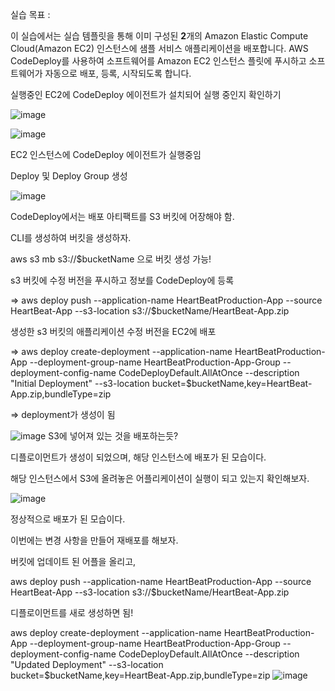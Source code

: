 실습 목표 :

이 실습에서는 실습 템플릿을 통해 이미 구성된 **2**개의 Amazon Elastic Compute Cloud(Amazon EC2) 인스턴스에 샘플 서비스 애플리케이션을 배포합니다. AWS CodeDeploy를 사용하여 소프트웨어를 Amazon EC2 인스턴스 플릿에 푸시하고 소프트웨어가 자동으로 배포, 등록, 시작되도록 합니다.

실행중인 EC2에 CodeDeploy 에이전트가 설치되어 실행 중인지 확인하기

![image](https://github.com/jeon-maker/cloud_study_from-20240430/assets/77326600/24d69c0f-696f-4ffd-b9e0-37b47715a4cf)

![image](https://github.com/jeon-maker/cloud_study_from-20240430/assets/77326600/9182a9fe-07e0-41b5-82a3-bc1288b60212)



EC2 인스턴스에 CodeDeploy 에이전트가 실행중임

Deploy 및 Deploy Group 생성 

![image](https://github.com/jeon-maker/cloud_study_from-20240430/assets/77326600/7e4db30f-3397-4b73-b67e-5392c2d53de1)

CodeDeploy에서는 배포 아티팩트를 S3 버킷에 어장해야 함.

CLI를 생성하여 버킷을 생성하자.

aws s3 mb s3://$bucketName 으로 버킷 생성 가능!

s3 버킷에 수정 버전을 푸시하고 정보를 CodeDeploy에 등록 

⇒ aws deploy push --application-name HeartBeatProduction-App --source HeartBeat-App --s3-location s3://$bucketName/HeartBeat-App.zip

생성한 s3 버킷의 애플리케이션 수정 버전을 EC2에 배포 

⇒ aws deploy create-deployment --application-name HeartBeatProduction-App --deployment-group-name HeartBeatProduction-App-Group --deployment-config-name CodeDeployDefault.AllAtOnce --description "Initial Deployment" --s3-location bucket=$bucketName,key=HeartBeat-App.zip,bundleType=zip

⇒ deployment가 생성이 됨

![image](https://github.com/jeon-maker/cloud_study_from-20240430/assets/77326600/aa44525f-5453-444a-9175-1bace827cdde)
S3에 넣어져 있는 것을 배포하는듯?

디플로이먼트가 생성이 되었으며, 해당 인스턴스에 배포가 된 모습이다.

해당 인스턴스에서 S3에 올려놓은 어플리케이션이 실행이 되고 있는지 확인해보자.

![image](https://github.com/jeon-maker/cloud_study_from-20240430/assets/77326600/513d5ec8-ee3f-4a83-8bee-758b3c149050)

정상적으로 배포가 된 모습이다.

이번에는 변경 사항을 만들어 재배포를 해보자.

버킷에 업데이트 된 어플을 올리고,

aws deploy push --application-name HeartBeatProduction-App --source HeartBeat-App --s3-location s3://$bucketName/HeartBeat-App.zip

 디플로이먼트를 새로 생성하면 됨!

aws deploy create-deployment --application-name HeartBeatProduction-App --deployment-group-name HeartBeatProduction-App-Group --deployment-config-name CodeDeployDefault.AllAtOnce --description "Updated Deployment" --s3-location bucket=$bucketName,key=HeartBeat-App.zip,bundleType=zip
![image](https://github.com/jeon-maker/cloud_study_from-20240430/assets/77326600/3dde9c6e-9d01-47aa-afe8-06f42d0da390)
